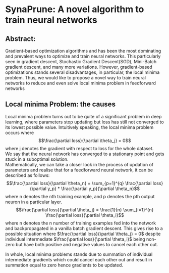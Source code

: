 # SynaPrune: A novel algorithm to train neural networks

## Abstract:
Gradient-based optimization algorithms and has been the most dominating and prevalent ways to optimize and train neural networks. This particularly seen in gradient descent, Stochastic Gradient Descent(SGD), Mini-Batch gradient descent, and many more variations. However, gradient-based optimizations stands several disadvantages, in particular, the local minima problem. Thus, we would like to propose a novel way to train neural networks to reduce and even solve local minima problem in feedforward networks

## Local minima Problem: the causes

Local minima problem turns out to be quite of a significant problem in deep learning, where parameters stop updating but loss has still not converged to its lowest possible value. Intuitively speaking, the local minima problem occurs where 
$$\frac{\partial loss}{\partial \theta_j} = 0$$ where j denotes the gradient with respect to loss for the whole dataset.     
We say that the neural network has converged to a stationary point and gets stuck in a suboptimal solution.   
Mathematically, we can take a closer look in the process of updation of parameters and realise that for a feedforward neural network, it can be described as follows:    
$$\frac{\partial loss}{\partial \theta_n} = \sum_{p=1}^{q} \frac{\partial loss}{\partial y_p} * \frac{\partial y_p}{\partial \theta_n}$$
where n denotes the nth training example, and p denotes the pth output neuron in a particular layer.
$$\frac{\partial loss}{\partial \theta_j} = \frac{1}{n} \sum_{i=1}^{n} \frac{\partial loss}{\partial \theta_i}$$
where n denotes the n number of training examples fed into the network and backpropagated in a vanilla batch gradient descent.
This gives rise to a possible situation where $\frac{\partial loss}{\partial \theta_j} = 0$ despite individual intermediate $\frac{\partial loss}{\partial \theta_i}$ being non-zero but have both positive and negative values to cancel each other out.    

In whole, local minima problems stands due to summation of individual intermediate gradients which could cancel each other out and result in summation equal to zero hence gradients to be updated.
